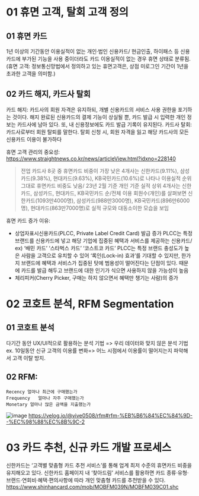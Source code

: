 # 01 휴면 고객, 탈회 고객 정의

## 01 휴면 카드
1년 이상의 기간동안 이용실적이 없는 개인·법인 신용카드/ 현금인출, 하이패스 등 신용카드에 부가된 기능을 사용 중이더라도 카드 이용실적이 없는 경우 휴면 상태로 분류됨.
(휴면 고객: 정보통신망법에서 정의하고 있는 휴면고객은, 상점 미로그인 기간이 1년을 초과한 고객을 의미함.)

## 02 카드 해지, 카드사 탈회
카드 해지: 카드사의 회원 자격은 유지하되, 개별 신용카드의 서비스 사용 권한을 포기하는 것이다. 해지 완료된 신용카드의 결제 기능이 상실될 뿐, 카드 발급 시 입력한 개인 정보는 카드사에 남아 있다. 또, 내 신용정보에도 카드 발급 기록이 유지된다.
카드사 탈회: 카드사로부터 회원 탈퇴를 말한다. 탈회 신청 시, 회원 자격을 잃고 해당 카드사의 모든 신용카드 이용이 불가하다

휴면 고객 관리의 중요성:
https://www.straightnews.co.kr/news/articleView.html?idxno=228140
> 전업 카드사 8곳 중 휴면카드 비중이 가장 낮은 4개사는 신한카드(9.11%), 삼성카드(9.38%), 현대카드(9.63%), KB국민카드(10.6%)로 나타나 이용실적 순위 그대로 휴면카드 비중도 낮음/ 23년 2월 기준 개인 기준 실적 상위 4개사는 신한카드, 삼성카드, 현대카드, KB국민카드 순/전체 이용 회원수(개인)를 살펴보면 신한카드(1093만4000명), 삼성카드(988만3000명), KB국민카드(896만6000명), 현대카드(863만7000명)로 실적 규모와 대동소이한 모습을 보임


휴면 카드 증가 이유:
- 상업자표시신용카드(PLCC, Private Label Credit Card) 발급 증가
  PLCC는 특정 브랜드를 신용카드에 넣고 해당 기업에 집중된 혜택과 서비스를 제공하는 신용카드/ ex) ‘배민 카드’ ‘스타벅스 카드’ ‘코스트코 카드’
PLCC는 특정 브랜드 충성도가 높은 사람을 고객으로 유치할 수 있어 ‘록인(Lock-in) 효과’를 기대할 수 있지만, 한가지 브랜드에 혜택과 서비스가 집중된 탓에 범용성이 떨어진다는 단점이 있다. 때문에 카드를 발급 해두고 브랜드에 대한 인기가 식으면 사용하지 않을 가능성이 높음
- 체리피커(Cherry Picker, 구매는 하지 않으면서 혜택만 챙기는 사람)의 증가

# 02 코호트 분석, RFM Segmentation
## 01 코호트 분석
  다기간 동안 UX/UI적으로 활용하는 분석 기법 => 우리 데이터와 맞지 않은 분석 기법
   ex. 10일동안 신규 고객의 이용률 변화=> 어느 시점에서 이용률이 떨어지는지 파악해서 고객 이탈 방지.
## 02 RFM:
    Recency	얼마나 최근에 구매했는가
    Frequency	얼마나 자주 구매했는가
    Monetary 얼마나 많은 금액을 지출했는가
![image](https://github.com/Dinoryong/HANACARD/assets/132030814/4356612c-5b71-42d1-9c76-ab0d21056d5b)
https://velog.io/@vive0508/rfm#rfm-%EB%B6%84%EC%84%9D--%EC%98%88%EC%8B%9C-2

# 03 카드 추천, 신규 카드 개발 프로세스
신한카드는 ‘고객별 맞춤형 카드 추천 서비스’를 통해 업계 최저 수준의 휴면카드 비중을 유지해오고 있다. 신한카드 홈페이지 내 ‘찾아드림’ 서비스를 활용하면 카드 종류·유형·브랜드·연회비·혜택·편의사항에 따라 개인 맞춤형 카드를 추천받을 수 있다.
https://www.shinhancard.com/mob/MOBFM039N/MOBFM039C01.shc

